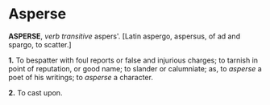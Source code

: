 # Asperse

**ASPERSE**, _verb transitive_ aspers'. \[Latin aspergo, aspersus, of ad and spargo, to scatter.\]

**1.** To bespatter with foul reports or false and injurious charges; to tarnish in point of reputation, or good name; to slander or calumniate; as, to _asperse_ a poet of his writings; to _asperse_ a character.

**2.** To cast upon.